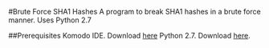 #Brute Force SHA1 Hashes
A program to break SHA1 hashes in a brute force manner. 
Uses Python 2.7

##Prerequisites
Komodo IDE. Download [here](https://www.activestate.com/products/komodo-ide/download-ide/)
Python 2.7. Download [here](https://www.python.org/downloads/release/python-2715/).


